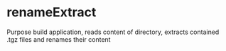 # renameExtract
Purpose build application, reads content of directory, extracts contained .tgz files and renames their content
